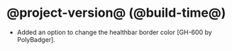 # @project-version@ (@build-time@)

* Added an option to change the healthbar border color [GH-600 by PolyBadger].
